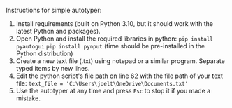 Instructions for simple autotyper:
1.  Install requirements (built on Python 3.10, but it should work with the latest Python and packages).
2.  Open Python and install the required libraries in python:
       `pip install pyautogui`
       `pip install pynput`
    (time should be pre-installed in the Python distribution)
3. Create a new text file (.txt) using notepad or a similar program. Separate typed items by new lines.
4. Edit the python script's file path on line 62 with the file path of your text file:
   `text_file = 'C:\Users\joelt\OneDrive\Documents.txt'`
5. Use the autotyper at any time and press `Esc` to stop it if you made a mistake.
